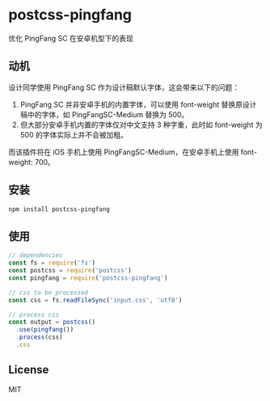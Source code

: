 # postcss-pingfang

优化 PingFang SC 在安卓机型下的表现

## 动机

设计同学使用 PingFang SC 作为设计稿默认字体，这会带来以下的问题：
1. PingFang SC 并非安卓手机的内置字体，可以使用 font-weight 替换原设计稿中的字体，如 PingFangSC-Medium 替换为 500。
2. 但大部分安卓手机内置的字体仅对中文支持 3 种字重，此时如 font-weight 为 500 的字体实际上并不会被加粗。

而该插件将在 iOS 手机上使用 PingFangSC-Medium，在安卓手机上使用 font-weight: 700。

## 安装

```bash
npm install postcss-pingfang
```

## 使用

```javascript
// dependencies
const fs = require('fs')
const postcss = require('postcss')
const pingfang = require('postcss-pingfang')

// css to be processed
const css = fs.readFileSync('input.css', 'utf8')

// process css
const output = postcss()
  .use(pingfang())
  .process(css)
  .css
```

## License

MIT
